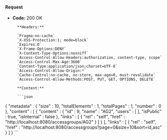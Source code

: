 #### Request

* **Code:** 200 OK

        **Headers:**

        `Pragma:no-cache`
        `X-XSS-Protection:1; mode=block`
        `Expires:0`
        `X-Frame-Options:DENY`
        `X-Content-Type-Options:nosniff`
        `Access-Control-Allow-Headers:authorization, content-type, scope`
        `Access-Control-Max-Age:3600`
        `Content-Type:application/json;charset=UTF-8`
        `Access-Control-Allow-Origin:*`
        `Cache-Control:no-cache, no-store, max-age=0, must-revalidate`
        `Access-Control-Allow-Methods:POST, PUT, GET, OPTIONS, DELETE`

        **Content:**

        ```json
    
{
  "metadata" : {
    "size" : 10,
    "totalElements" : 1,
    "totalPages" : 1,
    "number" : 0
  },
  "content" : [ {
    "content" : {
      "id" : 9,
      "name" : "AG2",
      "users" : [ ],
      "isPublic" : true,
      "isInternal" : false
    },
    "links" : [ {
      "rel" : "self",
      "href" : "http://localhost:8080/accessgroups/AG2"
    } ]
  } ],
  "links" : [ {
    "rel" : "self",
    "href" : "http://localhost:8080/accessgroups?page=0&size=10&sort=id,asc"
  } ]
}
        ```
